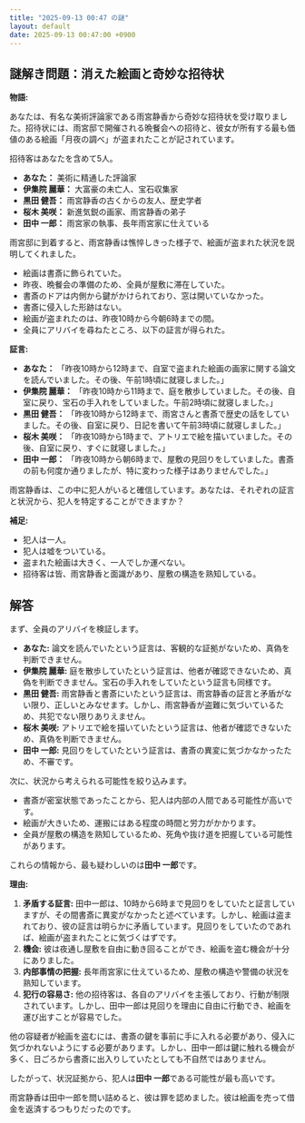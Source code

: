 ```yaml
---
title: "2025-09-13 00:47 の謎"
layout: default
date: 2025-09-13 00:47:00 +0900
---
```

## 謎解き問題：消えた絵画と奇妙な招待状

**物語:**

あなたは、有名な美術評論家である雨宮静香から奇妙な招待状を受け取りました。招待状には、雨宮邸で開催される晩餐会への招待と、彼女が所有する最も価値のある絵画「月夜の調べ」が盗まれたことが記されています。

招待客はあなたを含めて5人。
*   **あなた：** 美術に精通した評論家
*   **伊集院 麗華：** 大富豪の未亡人、宝石収集家
*   **黒田 健吾：** 雨宮静香の古くからの友人、歴史学者
*   **桜木 美咲：** 新進気鋭の画家、雨宮静香の弟子
*   **田中 一郎：** 雨宮家の執事、長年雨宮家に仕えている

雨宮邸に到着すると、雨宮静香は憔悴しきった様子で、絵画が盗まれた状況を説明してくれました。

*   絵画は書斎に飾られていた。
*   昨夜、晩餐会の準備のため、全員が屋敷に滞在していた。
*   書斎のドアは内側から鍵がかけられており、窓は開いていなかった。
*   書斎に侵入した形跡はない。
*   絵画が盗まれたのは、昨夜10時から今朝6時までの間。
*   全員にアリバイを尋ねたところ、以下の証言が得られた。

**証言:**

*   **あなた：** 「昨夜10時から12時まで、自室で盗まれた絵画の画家に関する論文を読んでいました。その後、午前1時頃に就寝しました。」
*   **伊集院 麗華：** 「昨夜10時から11時まで、庭を散歩していました。その後、自室に戻り、宝石の手入れをしていました。午前2時頃に就寝しました。」
*   **黒田 健吾：** 「昨夜10時から12時まで、雨宮さんと書斎で歴史の話をしていました。その後、自室に戻り、日記を書いて午前3時頃に就寝しました。」
*   **桜木 美咲：** 「昨夜10時から1時まで、アトリエで絵を描いていました。その後、自室に戻り、すぐに就寝しました。」
*   **田中 一郎：** 「昨夜10時から朝6時まで、屋敷の見回りをしていました。書斎の前も何度か通りましたが、特に変わった様子はありませんでした。」

雨宮静香は、この中に犯人がいると確信しています。あなたは、それぞれの証言と状況から、犯人を特定することができますか？

**補足:**

*   犯人は一人。
*   犯人は嘘をついている。
*   盗まれた絵画は大きく、一人でしか運べない。
*   招待客は皆、雨宮静香と面識があり、屋敷の構造を熟知している。

## 解答

まず、全員のアリバイを検証します。

*   **あなた:** 論文を読んでいたという証言は、客観的な証拠がないため、真偽を判断できません。
*   **伊集院 麗華:** 庭を散歩していたという証言は、他者が確認できないため、真偽を判断できません。宝石の手入れをしていたという証言も同様です。
*   **黒田 健吾:** 雨宮静香と書斎にいたという証言は、雨宮静香の証言と矛盾がない限り、正しいとみなせます。しかし、雨宮静香が盗難に気づいているため、共犯でない限りありえません。
*   **桜木 美咲:** アトリエで絵を描いていたという証言は、他者が確認できないため、真偽を判断できません。
*   **田中 一郎:** 見回りをしていたという証言は、書斎の異変に気づかなかったため、不審です。

次に、状況から考えられる可能性を絞り込みます。

*   書斎が密室状態であったことから、犯人は内部の人間である可能性が高いです。
*   絵画が大きいため、運搬にはある程度の時間と労力がかかります。
*   全員が屋敷の構造を熟知しているため、死角や抜け道を把握している可能性があります。

これらの情報から、最も疑わしいのは**田中 一郎**です。

**理由:**

1.  **矛盾する証言:** 田中一郎は、10時から6時まで見回りをしていたと証言していますが、その間書斎に異変がなかったと述べています。しかし、絵画は盗まれており、彼の証言は明らかに矛盾しています。見回りをしていたのであれば、絵画が盗まれたことに気づくはずです。
2.  **機会:** 彼は夜通し屋敷を自由に動き回ることができ、絵画を盗む機会が十分にありました。
3.  **内部事情の把握:** 長年雨宮家に仕えているため、屋敷の構造や警備の状況を熟知しています。
4.  **犯行の容易さ:** 他の招待客は、各自のアリバイを主張しており、行動が制限されています。しかし、田中一郎は見回りを理由に自由に行動でき、絵画を運び出すことが容易でした。

他の容疑者が絵画を盗むには、書斎の鍵を事前に手に入れる必要があり、侵入に気づかれないようにする必要があります。しかし、田中一郎は鍵に触れる機会が多く、日ごろから書斎に出入りしていたとしても不自然ではありません。

したがって、状況証拠から、犯人は**田中 一郎**である可能性が最も高いです。

雨宮静香は田中一郎を問い詰めると、彼は罪を認めました。彼は絵画を売って借金を返済するつもりだったのです。
